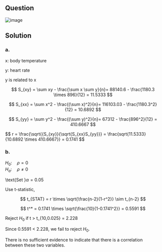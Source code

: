 ## Question

![image](https://github.com/user-attachments/assets/d2b4b2d2-ce86-4e23-a338-5b57f55952d5/)

## Solution

### a.

x: body temperature

y: heart rate

y is related to x

$$
S_{xy} = \sum xy - \frac{\sum x \sum y}{n}= 88140.6 - \frac{1180.3 \times 896}{12} = 11.5333
$$

$$
S_{xx} = \sum x^2 - \frac{(\sum x)^2}{n}= 116103.03 - \frac{1180.3^2}{12} = 10.6892
$$

$$
S_{yy} = \sum y^2 - \frac{(\sum y)^2}{n}= 67312 - \frac{896^2}{12} = 410.6667
$$

$$
r = \frac{\sqrt{{S_{xy}}{\sqrt{S_{xx}S_{yy}}} = \frac{sqrt{11.5333}{10.6892 \times 410.6667}} = 0.1741
$$

### b.

$H_0: \quad \rho = 0$  
$H_a: \quad \rho \neq 0$  

\text{Set }$\alpha = 0.05$  

Use t-statistic,

$$
t_{STAT} = r \times \sqrt{\frac{n-2}{1-r^2}} \sim t_{n-2}
$$

$$
t^* = 0.1741 \times \sqrt{\frac{10}{1-0.1741^2}} = 0.5591
$$

Reject $H_0$ if t > t_{10,0.025} = 2.228

Since 0.5591 < 2.228, we fail to reject $H_0$.

There is no sufficient evidence to indicate that there is a correlation between these two variables.
